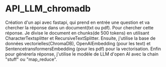 # API_LLM_chromadb
Création  d'un api avec fastapi, qui prend en entrée une question et va chercher la réponse dans un document(txt ou pdf). Pour chercher cette réponse. Je divise le document en chunks(de 500 tokens) en utilisant CharacterTextsplitter et RecursiveTextSplitter. Ensuite, j'utilise la base de données vectorielles(ChromaDB), OpenAIEmbedding (pour les text) et SentencetransformersEmbedding (pour les pdf) pour la vectorisation. Enfin pour générerla réponse, j'utilise le modèle de LLM d'open AI avec la chain "stuff" ou "map_reduce". 
